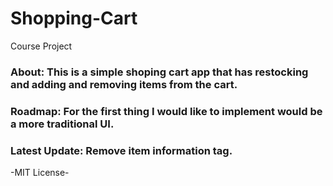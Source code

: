 # Shopping-Cart

Course Project 
<h3>About: This is a simple shoping cart app that has restocking and adding and removing items from the cart.</h3>
<h3>Roadmap: For the first thing I would like to implement would be a more traditional UI.</h3>
<h3>Latest Update: Remove item information tag.</h3>
-MIT License-
